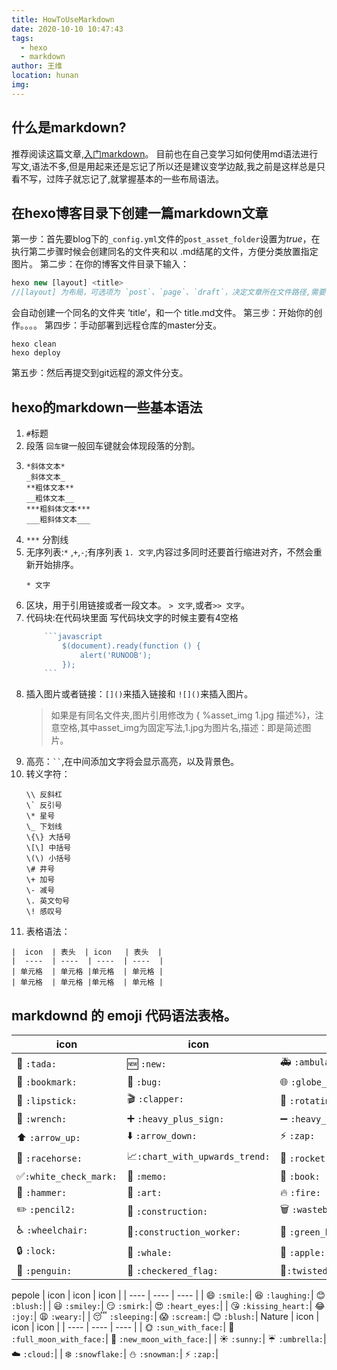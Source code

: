 ```yaml
---
title: HowToUseMarkdown
date: 2020-10-10 10:47:43
tags: 
  - hexo
  - markdown
author: 王维
location: hunan
img: 
---
```

## 什么是markdown?
推荐阅读这篇文章,[入门markdown](https://sspai.com/post/36610)。
目前也在自己变学习如何使用md语法进行写文,语法不多,但是用起来还是忘记了所以还是建议变学边敲,我之前是这样总是只看不写，过阵子就忘记了,就掌握基本的一些布局语法。
<!-- more -->
## 在hexo博客目录下创建一篇markdown文章
第一步：首先要blog下的`_config.yml`文件的`post_asset_folder`设置为*true*，在执行第二步骤时候会创建同名的文件夹和以 .md结尾的文件，方便分类放置指定图片。
第二步：在你的博客文件目录下输入：
```javascript
hexo new [layout] <title>
//[layout] 为布局，可选项为 `post`、`page`、`draft`，决定文章所在文件路径,需要修改设置_config.yml。
```
会自动创建一个同名的文件夹 ’title‘，和一个 title.md文件。
第三步：开始你的创作。。。。
第四步：手动部署到远程仓库的master分支。
```
hexo clean
hexo deploy
```
第五步：然后再提交到git远程的源文件分支。

## hexo的markdown一些基本语法
1. `#`标题
2. 段落 `回车键`一般回车键就会体现段落的分割。
3. 
    ```
    *斜体文本*
    _斜体文本_
    **粗体文本**
    __粗体文本__
    ***粗斜体文本***
    ___粗斜体文本___
    ```
4. `***` 分割线
5. 无序列表:`*` ,`+`,`-`;有序列表 `1. 文字`,内容过多同时还要首行缩进对齐，不然会重新开始排序。
    ```
    * 文字
    ```
6. 区块，用于引用链接或者一段文本。 `> 文字`,或者`>> 文字`。
7. 代码块:在代码块里面 写代码块文字的时候主要有4空格
    ```JavaScript
        ```javascript
            $(document).ready(function () {
                alert('RUNOOB');
            });
        ```    
    ```
8. 插入图片或者链接：`[]()`来插入链接和 `![]()`来插入图片。
    > 如果是有同名文件夹,图片引用修改为 \{ %asset_img 1.jpg 描述%}，注意空格,其中asset_img为固定写法,1.jpg为图片名,描述：即是简述图片。
9. 高亮：` `` `,在中间添加文字将会显示高亮，以及背景色。
10. 转义字符：
    ```
    \\ 反斜杠
    \` 反引号
    \* 星号
    \_ 下划线
    \{\} 大括号
    \[\] 中括号
    \(\) 小括号
    \# 井号
    \+ 加号
    \- 减号
    \. 英文句号
    \! 感叹号
    ```
11. 表格语法：
```
|  icon  | 表头  | icon   | 表头  |
|  ----  | ----  | ----  | ----  |
| 单元格  | 单元格 |单元格  | 单元格 |
| 单元格  | 单元格 |单元格  | 单元格 |
```
## markdownd 的 emoji 代码语法表格。
|  icon  | icon  | icon   |
|  ----  | ----  | ----  | 
| :tada: `:tada:` | :new: `:new:`| :ambulance: `:ambulance:`|
| :bookmark: `:bookmark:`| :bug: `:bug:`| :globe_with_meridians: `:globe_with_meridians:`|
| :lipstick: `:lipstick:`| :clapper: `:clapper:`| :rotating_light: `:rotating_light:`|
| :wrench: `:wrench:`| :heavy_plus_sign: `:heavy_plus_sign:`| :heavy_minus_sign: `:heavy_minus_sign:`|
| :arrow_up: `:arrow_up:`| :arrow_down: `:arrow_down:`| :zap: `:zap:`|
| :racehorse: `:racehorse:`| :chart_with_upwards_trend:`:chart_with_upwards_trend:`| :rocket: `:rocket:`|
| :white_check_mark:`:white_check_mark:`| :memo: `:memo:`| :book: `:book:`|
| :hammer: `:hammer:`| :art: `:art:`| :fire: `:fire:`|
| :pencil2: `:pencil2:`| :construction: `:construction:`| :wastebasket: `:wastebasket:`|
| :wheelchair: `:wheelchair:`| :construction_worker:`:construction_worker:`| :green_heart: `:green_heart:`|
| :lock: `:lock:`| :whale: `:whale:`| :apple: `:apple:`|
| :penguin: `:penguin:`| :checkered_flag: `:checkered_flag:`| :twisted_rightwards_arrows:`:twisted_rightwards_arrows:`|
pepole
|  icon  | icon  | icon   |
|  ----  | ----  | ----  |
| :smile: `:smile:`| :laughing: `:laughing:`| :blush: `:blush:`|
| :smiley: `:smiley:`| :smirk: `:smirk:`| :heart_eyes: `:heart_eyes:`|
| :kissing_heart: `:kissing_heart:`| :joy: `:joy:`| :weary: `:weary:`|
| :sleeping: `:sleeping:`| :scream: `:scream:`| :blush: `:blush:`|
Nature
|  icon  | icon  | icon   |
|  ----  | ----  | ----  |
| :sun_with_face: `:sun_with_face:`| :full_moon_with_face: `:full_moon_with_face:`| :new_moon_with_face: `:new_moon_with_face:`|
| :sunny: `:sunny:`| :umbrella: `:umbrella:`| :cloud: `:cloud:`|
| :snowflake: `:snowflake:`| :snowman: `:snowman:`| :zap: `:zap:`|